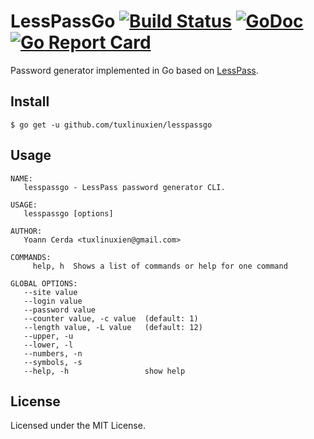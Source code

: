 LessPassGo [![Build Status](https://travis-ci.org/tuxlinuxien/lesspassgo.svg?branch=master)](https://travis-ci.org/tuxlinuxien/lesspassgo) [![GoDoc](https://godoc.org/github.com/tuxlinuxien/lesspassgo?status.svg)](https://godoc.org/github.com/tuxlinuxien/lesspassgo) [![Go Report Card](https://goreportcard.com/badge/tuxlinuxien/lesspassgo)](https://goreportcard.com/report/github.com/tuxlinuxien/lesspassgo)
==========

Password generator implemented in Go based on [LessPass](//github.com/lesspass/cli).

## Install

```
$ go get -u github.com/tuxlinuxien/lesspassgo
```

## Usage

```
NAME:
   lesspassgo - LessPass password generator CLI.

USAGE:
   lesspassgo [options]

AUTHOR:
   Yoann Cerda <tuxlinuxien@gmail.com>

COMMANDS:
     help, h  Shows a list of commands or help for one command

GLOBAL OPTIONS:
   --site value               
   --login value              
   --password value           
   --counter value, -c value  (default: 1)
   --length value, -L value   (default: 12)
   --upper, -u                
   --lower, -l                
   --numbers, -n              
   --symbols, -s              
   --help, -h                 show help
```


## License

Licensed under the MIT License.
